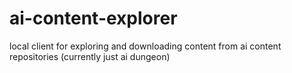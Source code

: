 # ai-content-explorer
local client for exploring and downloading content from ai content repositories (currently just ai dungeon)
